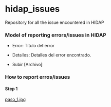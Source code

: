 # hidap_issues
Repository for all the issue encountered in HIDAP


### Model of reporting errors/issues in HIDAP

- Error: Titulo del error 


- Detalles: Detalles del error encontrado.


- Subir [Archivo]

### How to report erros/issues

#### Step 1
[paso_1.jpg](https://postimg.org/image/9kviccha7/)
